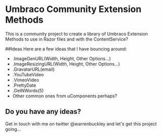 Umbraco Community Extension Methods
========================
This is a community project to create a library of Umbraco Extension Methods to use in Razor files and with the ContentService?

##Ideas
Here are a few ideas that I have bouncing around:
* .ImageGenURL(Width, Height, Other Options...)
* .ImageResizingURL(Width, Height, Other Options...)
* .GravatarURL(email)
* .YouTubeVideo
* .VimeoVideo
* .PrettyDate
* .GetNWords(5)
* Other common ones from uComponents perhaps?

## Do you have any ideas?
Get in touch with me on twitter @warrenbuckley and let's get this project going...
